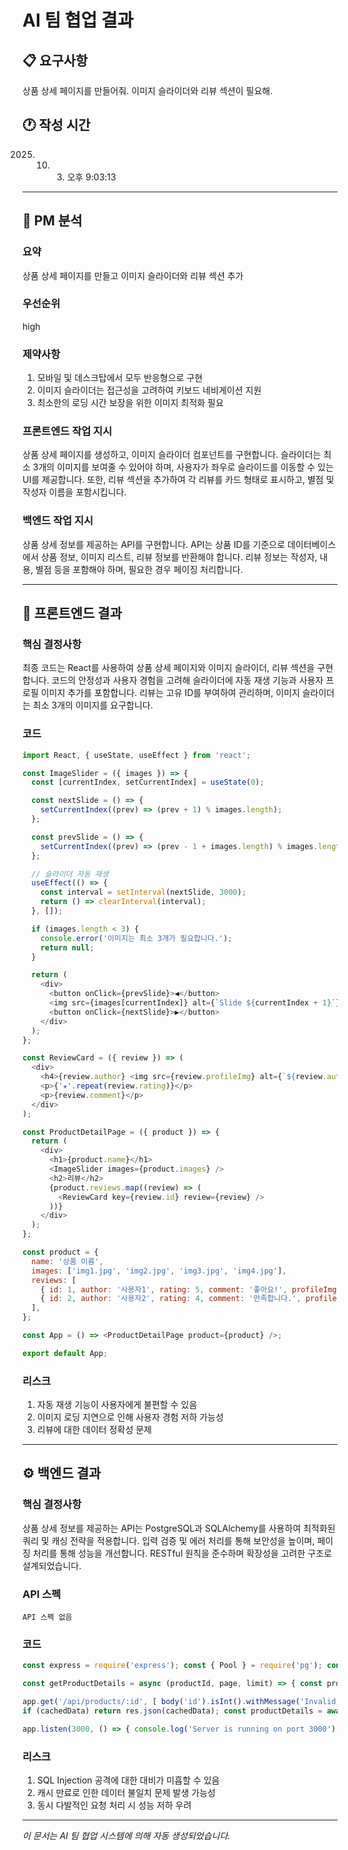 # AI 팀 협업 결과

## 📋 요구사항
상품 상세 페이지를 만들어줘. 이미지 슬라이더와 리뷰 섹션이 필요해.

## 🕐 작성 시간
2025. 10. 3. 오후 9:03:13

---

## 👔 PM 분석

### 요약
상품 상세 페이지를 만들고 이미지 슬라이더와 리뷰 섹션 추가

### 우선순위
high

### 제약사항
1. 모바일 및 데스크탑에서 모두 반응형으로 구현
2. 이미지 슬라이더는 접근성을 고려하여 키보드 네비게이션 지원
3. 최소한의 로딩 시간 보장을 위한 이미지 최적화 필요

### 프론트엔드 작업 지시
상품 상세 페이지를 생성하고, 이미지 슬라이더 컴포넌트를 구현합니다. 슬라이더는 최소 3개의 이미지를 보여줄 수 있어야 하며, 사용자가 좌우로 슬라이드를 이동할 수 있는 UI를 제공합니다. 또한, 리뷰 섹션을 추가하여 각 리뷰를 카드 형태로 표시하고, 별점 및 작성자 이름을 포함시킵니다.

### 백엔드 작업 지시
상품 상세 정보를 제공하는 API를 구현합니다. API는 상품 ID를 기준으로 데이터베이스에서 상품 정보, 이미지 리스트, 리뷰 정보를 반환해야 합니다. 리뷰 정보는 작성자, 내용, 별점 등을 포함해야 하며, 필요한 경우 페이징 처리합니다.

---

## 🎨 프론트엔드 결과

### 핵심 결정사항
최종 코드는 React를 사용하여 상품 상세 페이지와 이미지 슬라이더, 리뷰 섹션을 구현합니다. 코드의 안정성과 사용자 경험을 고려해 슬라이더에 자동 재생 기능과 사용자 프로필 이미지 추가를 포함합니다. 리뷰는 고유 ID를 부여하여 관리하며, 이미지 슬라이더는 최소 3개의 이미지를 요구합니다.

### 코드
```javascript
import React, { useState, useEffect } from 'react';

const ImageSlider = ({ images }) => {
  const [currentIndex, setCurrentIndex] = useState(0);

  const nextSlide = () => {
    setCurrentIndex((prev) => (prev + 1) % images.length);
  };

  const prevSlide = () => {
    setCurrentIndex((prev) => (prev - 1 + images.length) % images.length);
  };

  // 슬라이더 자동 재생
  useEffect(() => {
    const interval = setInterval(nextSlide, 3000);
    return () => clearInterval(interval);
  }, []);

  if (images.length < 3) {
    console.error('이미지는 최소 3개가 필요합니다.');
    return null;
  }

  return (
    <div>
      <button onClick={prevSlide}>◀</button>
      <img src={images[currentIndex]} alt={`Slide ${currentIndex + 1}`} />
      <button onClick={nextSlide}>▶</button>
    </div>
  );
};

const ReviewCard = ({ review }) => (
  <div>
    <h4>{review.author} <img src={review.profileImg} alt={`${review.author} 프로필`} /></h4>
    <p>{'★'.repeat(review.rating)}</p>
    <p>{review.comment}</p>
  </div>
);

const ProductDetailPage = ({ product }) => {
  return (
    <div>
      <h1>{product.name}</h1>
      <ImageSlider images={product.images} />
      <h2>리뷰</h2>
      {product.reviews.map((review) => (
        <ReviewCard key={review.id} review={review} />
      ))}
    </div>
  );
};

const product = {
  name: '상품 이름',
  images: ['img1.jpg', 'img2.jpg', 'img3.jpg', 'img4.jpg'],
  reviews: [
    { id: 1, author: '사용자1', rating: 5, comment: '좋아요!', profileImg: 'profile1.jpg' },
    { id: 2, author: '사용자2', rating: 4, comment: '만족합니다.', profileImg: 'profile2.jpg' },
  ],
};

const App = () => <ProductDetailPage product={product} />;

export default App;
```

### 리스크
1. 자동 재생 기능이 사용자에게 불편할 수 있음
2. 이미지 로딩 지연으로 인해 사용자 경험 저하 가능성
3. 리뷰에 대한 데이터 정확성 문제

---

## ⚙️ 백엔드 결과

### 핵심 결정사항
상품 상세 정보를 제공하는 API는 PostgreSQL과 SQLAlchemy를 사용하여 최적화된 쿼리 및 캐싱 전략을 적용합니다. 입력 검증 및 에러 처리를 통해 보안성을 높이며, 페이징 처리를 통해 성능을 개선합니다. RESTful 원칙을 준수하며 확장성을 고려한 구조로 설계되었습니다.

### API 스펙
```
API 스펙 없음
```

### 코드
```javascript
const express = require('express'); const { Pool } = require('pg'); const { body, validationResult } = require('express-validator'); const cache = require('cachetools').TTLCache; const app = express(); const pool = new Pool(); const reviewCache = new cache({ maxsize: 100, ttl: 300 });

const getProductDetails = async (productId, page, limit) => { const productQuery = 'SELECT * FROM products WHERE id = $1'; const product = await pool.query(productQuery, [productId]); if (product.rowCount === 0) return null; const imagesQuery = 'SELECT * FROM images WHERE product_id = $1'; const images = await pool.query(imagesQuery, [productId]); const reviewsQuery = 'SELECT * FROM reviews WHERE product_id = $1 LIMIT $2 OFFSET $3'; const reviews = await pool.query(reviewsQuery, [productId, limit, (page - 1) * limit]); return { product: product.rows[0], images: images.rows, reviews: reviews.rows }; };

app.get('/api/products/:id', [ body('id').isInt().withMessage('Invalid product ID') ], async (req, res) => { const errors = validationResult(req); if (!errors.isEmpty()) return res.status(400).json({ errors: errors.array() }); const productId = parseInt(req.params.id); const page = parseInt(req.query.page) || 1; const limit = parseInt(req.query.limit) || 10; const cachedData = reviewCache.get(productId);
if (cachedData) return res.json(cachedData); const productDetails = await getProductDetails(productId, page, limit); if (!productDetails) return res.status(404).send('Product not found'); reviewCache.set(productId, productDetails); res.json(productDetails); });

app.listen(3000, () => { console.log('Server is running on port 3000'); });
```

### 리스크
1. SQL Injection 공격에 대한 대비가 미흡할 수 있음
2. 캐시 만료로 인한 데이터 불일치 문제 발생 가능성
3. 동시 다발적인 요청 처리 시 성능 저하 우려

---

*이 문서는 AI 팀 협업 시스템에 의해 자동 생성되었습니다.*
